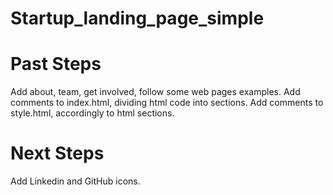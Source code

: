 # Startup_landing_page_simple


# Past Steps
Add about, team, get involved, follow some web pages examples.
Add comments to index.html, dividing html code into sections.
Add comments to style.html, accordingly to html sections.

# Next Steps
Add Linkedin and GitHub icons. 

